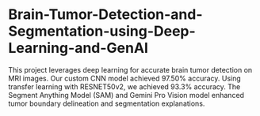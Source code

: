 # Brain-Tumor-Detection-and-Segmentation-using-Deep-Learning-and-GenAI
This project leverages deep learning for accurate brain tumor detection on MRI images. Our custom CNN model achieved 97.50% accuracy. Using transfer learning with RESNET50v2, we achieved 93.3% accuracy. The Segment Anything Model (SAM) and Gemini Pro Vision model enhanced tumor boundary delineation and segmentation explanations.
